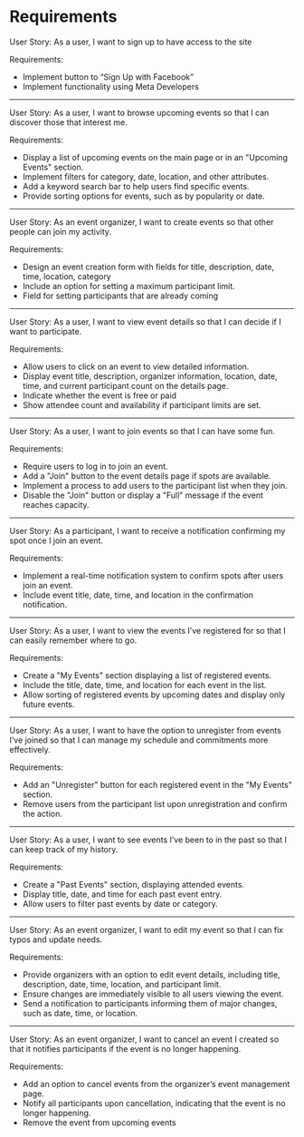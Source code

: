 # Requirements

User Story: As a user, I want to sign up to have access to the site

Requirements:
- Implement button to “Sign Up with Facebook”
- Implement functionality using Meta Developers

---

User Story: As a user, I want to browse upcoming events so that I can discover those that interest me.

Requirements:
- Display a list of upcoming events on the main page or in an "Upcoming Events" section.
- Implement filters for category, date, location, and other attributes.
- Add a keyword search bar to help users find specific events.
- Provide sorting options for events, such as by popularity or date.

---

User Story: As an event organizer, I want to create events so that other people can join my activity.

Requirements:
- Design an event creation form with fields for title, description, date, time, location, category
- Include an option for setting a maximum participant limit.
- Field for setting participants that are already coming

---

User Story: As a user, I want to view event details so that I can decide if I want to participate.

Requirements:
- Allow users to click on an event to view detailed information.
- Display event title, description, organizer information, location, date, time, and current participant count on the details page.
- Indicate whether the event is free or paid
- Show attendee count and availability if participant limits are set.

---

User Story: As a user, I want to join events so that I can have some fun.

Requirements:
- Require users to log in to join an event.
- Add a "Join" button to the event details page if spots are available.
- Implement a process to add users to the participant list when they join.
- Disable the "Join" button or display a "Full" message if the event reaches capacity.

---

User Story: As a participant, I want to receive a notification confirming my spot once I join an event.

Requirements:
- Implement a real-time notification system to confirm spots after users join an event.
- Include event title, date, time, and location in the confirmation notification.

---

User Story: As a user, I want to view the events I’ve registered for so that I can easily remember where to go.

Requirements:
- Create a "My Events" section displaying a list of registered events.
- Include the title, date, time, and location for each event in the list.
- Allow sorting of registered events by upcoming dates and display only future events.

---

User Story: As a user, I want to have the option to unregister from events I’ve joined so that I can manage my schedule and commitments more effectively.

Requirements:
- Add an "Unregister" button for each registered event in the "My Events" section.
- Remove users from the participant list upon unregistration and confirm the action.

---

User Story: As a user, I want to see events I’ve been to in the past so that I can keep track of my history.

Requirements:
- Create a "Past Events" section, displaying attended events.
- Display title, date, and time for each past event entry.
- Allow users to filter past events by date or category.

---

User Story: As an event organizer, I want to edit my event so that I can fix typos and update needs.

Requirements:
- Provide organizers with an option to edit event details, including title, description, date, time, location, and participant limit.
- Ensure changes are immediately visible to all users viewing the event.
- Send a notification to participants informing them of major changes, such as date, time, or location.

---

User Story: As an event organizer, I want to cancel an event I created so that it notifies participants if the event is no longer happening.

Requirements:
- Add an option to cancel events from the organizer’s event management page.
- Notify all participants upon cancellation, indicating that the event is no longer happening.
- Remove the event from upcoming events
